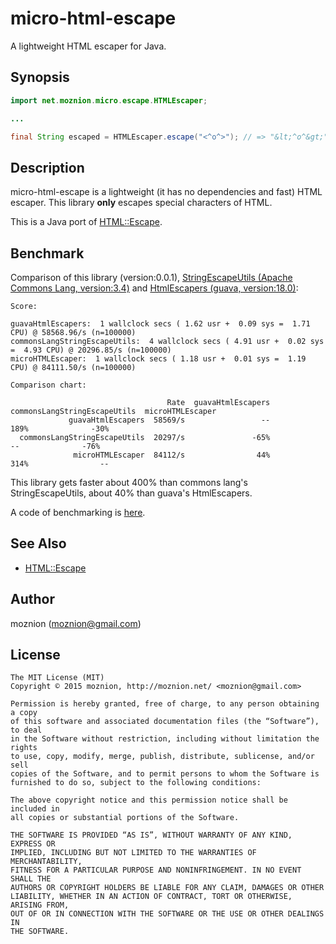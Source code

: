 micro-html-escape
=============

A lightweight HTML escaper for Java.

Synopsis
---

```java
import net.moznion.micro.escape.HTMLEscaper;

...

final String escaped = HTMLEscaper.escape("<^o^>"); // => "&lt;^o^&gt;"
```

Description
--

micro-html-escape is a lightweight (it has no dependencies and fast) HTML escaper.
This library __only__ escapes special characters of HTML.

This is a Java port of [HTML::Escape](https://metacpan.org/pod/HTML::Escape).

Benchmark
--

Comparison of this library (version:0.0.1), [StringEscapeUtils (Apache Commons Lang, version:3.4)](https://commons.apache.org/proper/commons-lang/javadocs/api-3.4/org/apache/commons/lang3/StringEscapeUtils.html) and [HtmlEscapers (guava, version:18.0)](http://docs.guava-libraries.googlecode.com/git/javadoc/com/google/common/html/HtmlEscapers.html):

```
Score:

guavaHtmlEscapers:  1 wallclock secs ( 1.62 usr +  0.09 sys =  1.71 CPU) @ 58568.96/s (n=100000)
commonsLangStringEscapeUtils:  4 wallclock secs ( 4.91 usr +  0.02 sys =  4.93 CPU) @ 20296.85/s (n=100000)
microHTMLEscaper:  1 wallclock secs ( 1.18 usr +  0.01 sys =  1.19 CPU) @ 84111.50/s (n=100000)

Comparison chart:

                                   Rate  guavaHtmlEscapers  commonsLangStringEscapeUtils  microHTMLEscaper
             guavaHtmlEscapers  58569/s                 --                          189%              -30%
  commonsLangStringEscapeUtils  20297/s               -65%                            --              -76%
              microHTMLEscaper  84112/s                44%                          314%                --
```

This library gets faster about 400% than commons lang's StringEscapeUtils, about 40% than guava's HtmlEscapers.

A code of benchmarking is [here](https://github.com/moznion/micro-html-escape/blob/master/author/Bench.java).

See Also
--

- [HTML::Escape](https://metacpan.org/pod/HTML::Escape)

Author
--

moznion (<moznion@gmail.com>)

License
--

```
The MIT License (MIT)
Copyright © 2015 moznion, http://moznion.net/ <moznion@gmail.com>

Permission is hereby granted, free of charge, to any person obtaining a copy
of this software and associated documentation files (the “Software”), to deal
in the Software without restriction, including without limitation the rights
to use, copy, modify, merge, publish, distribute, sublicense, and/or sell
copies of the Software, and to permit persons to whom the Software is
furnished to do so, subject to the following conditions:

The above copyright notice and this permission notice shall be included in
all copies or substantial portions of the Software.

THE SOFTWARE IS PROVIDED “AS IS”, WITHOUT WARRANTY OF ANY KIND, EXPRESS OR
IMPLIED, INCLUDING BUT NOT LIMITED TO THE WARRANTIES OF MERCHANTABILITY,
FITNESS FOR A PARTICULAR PURPOSE AND NONINFRINGEMENT. IN NO EVENT SHALL THE
AUTHORS OR COPYRIGHT HOLDERS BE LIABLE FOR ANY CLAIM, DAMAGES OR OTHER
LIABILITY, WHETHER IN AN ACTION OF CONTRACT, TORT OR OTHERWISE, ARISING FROM,
OUT OF OR IN CONNECTION WITH THE SOFTWARE OR THE USE OR OTHER DEALINGS IN
THE SOFTWARE.
```

